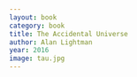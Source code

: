 ```yaml
---
layout: book
category: book
title: The Accidental Universe
author: Alan Lightman
year: 2016
image: tau.jpg
---
```

